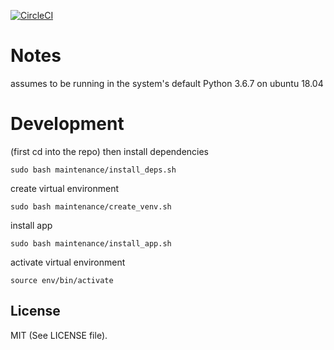 [![CircleCI](https://circleci.com/gh/terminal-labs/utilities-package.svg?style=svg)](https://circleci.com/gh/terminal-labs/utilities-package)

# Notes

assumes to be running in the system's default Python 3.6.7 on ubuntu 18.04

# Development

(first cd into the repo) then install dependencies

```
sudo bash maintenance/install_deps.sh
```

create virtual environment

```
sudo bash maintenance/create_venv.sh
```

install app

```
sudo bash maintenance/install_app.sh
```

activate virtual environment

```
source env/bin/activate
```

## License

MIT (See LICENSE file).
